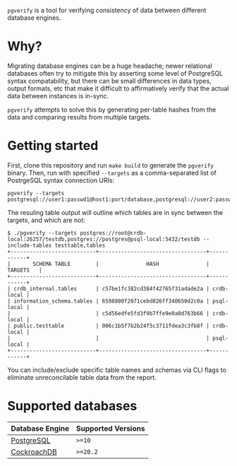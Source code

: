 `pgverify` is a tool for verifying consistency of data between different database engines.

# Why?

Migrating database engines can be a huge headache; newer relational databases often try to mitigate this by asserting some level of PostgreSQL syntax compatability, but there can be small differences in data types, output formats, etc that make it difficult to affirmatively verify that the actual data between instances is in-sync.

`pgverify` attempts to solve this by generating per-table hashes from the data and comparing results from multiple targets.

# Getting started

First, clone this repository and run `make build` to generate the `pgverify` binary. Then, run with specified `--targets` as a comma-separated list of PostrgeSQL syntax connection URIs:

```
pgverify --targets postgresql://user1:passwd1@host1:port/database,postgresql://user2:passwd2@host2:port/database
```

The resuling table output will outline which tables are in sync between the targets, and which are not:

```
$ ./pgverify --targets postgres://root@crdb-local:26257/testdb,postgres://postgres@psql-local:5432/testdb --include-tables testtable,tables
+---------------------------+----------------------------------+------------+
|       SCHEMA TABLE        |               HASH               |  TARGETS   |
+---------------------------+----------------------------------+------------+
| crdb_internal.tables      | c57be1fc382cd384f42765f31adade2a | crdb-local |
| information_schema.tables | 6598808f2071cebd826ff340650d2c0a | psql-local |
|                           | c5d56edfe5fd3f9b7ffe9e0a0d763b66 | crdb-local |
| public.testtable          | 006c1b5f7b2b24f5c3711fdea3c3fb8f | crdb-local |
|                           |                                  | psql-local |
+---------------------------+----------------------------------+------------+
```

You can include/exclude specific table names and schemas via CLI flags to eliminate unreconcilable table data from the report.

# Supported databases

| Database Engine     | Supported Versions |
| ------------------- | ------------------ |
| [PostgreSQL][psql]  | `>=10`             |
| [CockroachDB][crdb] | `>=20.2`           |

<!-- Links -->
[crdb]: https://www.cockroachlabs.com/
[psql]: https://www.postgresql.org/
